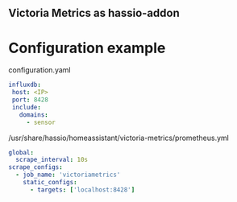 ## Victoria Metrics as hassio-addon
# Configuration example
configuration.yaml
```yaml
influxdb:
 host: <IP>
 port: 8428
 include:
   domains:
     - sensor
```
/usr/share/hassio/homeassistant/victoria-metrics/prometheus.yml
```yaml
global:
  scrape_interval: 10s
scrape_configs:
  - job_name: 'victoriametrics'
    static_configs:
      - targets: ['localhost:8428']
```